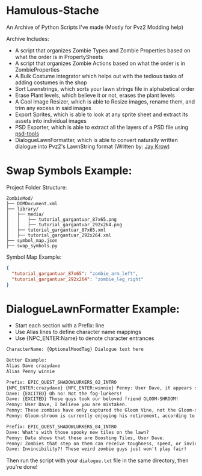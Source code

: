 # Hamulous-Stache
An Archive of Python Scripts I've made (Mostly for Pvz2 Modding help)

Archive Includes:
- A script that organizes Zombie Types and Zombie Properties based on what the order is in PropertySheets
- A script that organizes Zombie Actions based on what the order is in ZombieProperties
- A Bulk Costume integrator which helps out with the tedious tasks of adding costumes in the shop
- Sort Lawnstrings, which sorts your lawn strings file in alphabetical order
- Erase Plant levels, which believe it or not, erases the plant levels
- A Cool Image Resizer, which is able to Resize images, rename them, and trim any excess in said images 
- Export Sprites, which is able to look at any sprite sheet and extract its assets into individual images
- PSD Exporter, which is able to extract all the layers of a PSD file using [psd-tools](https://github.com/psd-tools/psd-tools)
- DialogueLawnFormatter, which is able to convert naturally written dialogue into Pvz2's LawnString format (Written by: [Jay Krow](https://github.com/jaykrow))

# Swap Symbols Example:
Project Folder Structure:
```pgsql
ZombieMod/
├── DOMDocument.xml
├── library/
│   ├── media/
│   │   ├── tutorial_gargantuar_87x65.png
│   │   ├── tutorial_gargantuar_292x264.png
│   ├── tutorial_gargantuar_87x65.xml
│   ├── tutorial_gargantuar_292x264.xml
├── symbol_map.json
├── swap_symbols.py
```
Symbol Map Example:
```json
{
  "tutorial_gargantuar_87x65": "zombie_arm_left",
  "tutorial_gargantuar_292x264": "zombie_leg_right"
}
```

# DialogueLawnFormatter Example:
- Start each section with a Prefix: line
- Use Alias lines to define character name mappings
- Use {NPC_ENTER:Name} to denote character entrances
```txt
CharacterName: {OptionalMoodTag} Dialogue text here

Better Example:
Alias Dave crazydave 
Alias Penny winnie

Prefix: EPIC_QUEST_SHADOWLURKERS_02_INTRO
{NPC_ENTER:crazydave} {NPC_ENTER:winnie} Penny: User Dave, it appears some alternate zombie threats are coming out of the shadows.
Dave: {EXCITED} Oh no! Not the fog-lurkers!
Dave: {EXCITED} Those guys took our beloved friend GLOOM-SHROOM!
Penny: User Dave, I believe you are mistaken.
Penny: These zombies have only captured the Gloom Vine, not the Gloom-shroom.
Penny: Gloom-shroom is currently enjoying his retirement, according to my data.

Prefix: EPIC_QUEST_SHADOWLURKERS_04_INTRO
Dave: What's with those spooky new tiles on the lawn?
Penny: Data shows that these are Boosting Tiles, User Dave.
Penny: Zombies that step on them can receive toughness, speed, or invincibility boosts.
Dave: Invincibility?! These weird zombie guys just won't play fair!
```

Then run the script with your `dialogue.txt` file in the same directory, then you're done!

